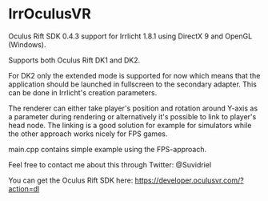 IrrOculusVR
===========

Oculus Rift SDK 0.4.3 support for Irrlicht 1.8.1 using DirectX 9 and OpenGL (Windows). 

Supports both Oculus Rift DK1 and DK2. 

For DK2 only the extended mode is supported for now which means that the application should be launched in fullscreen to the secondary adapter. This can be done in Irrlicht's creation parameters.

The renderer can either take player's position and rotation around Y-axis as a parameter during
rendering or alternatively it's possible to link to player's head node. The linking is a good
solution for example for simulators while the other approach works nicely for FPS games.

main.cpp contains simple example using the FPS-approach.


Feel free to contact me about this through Twitter:
@Suvidriel

You can get the Oculus Rift SDK here:
https://developer.oculusvr.com/?action=dl
